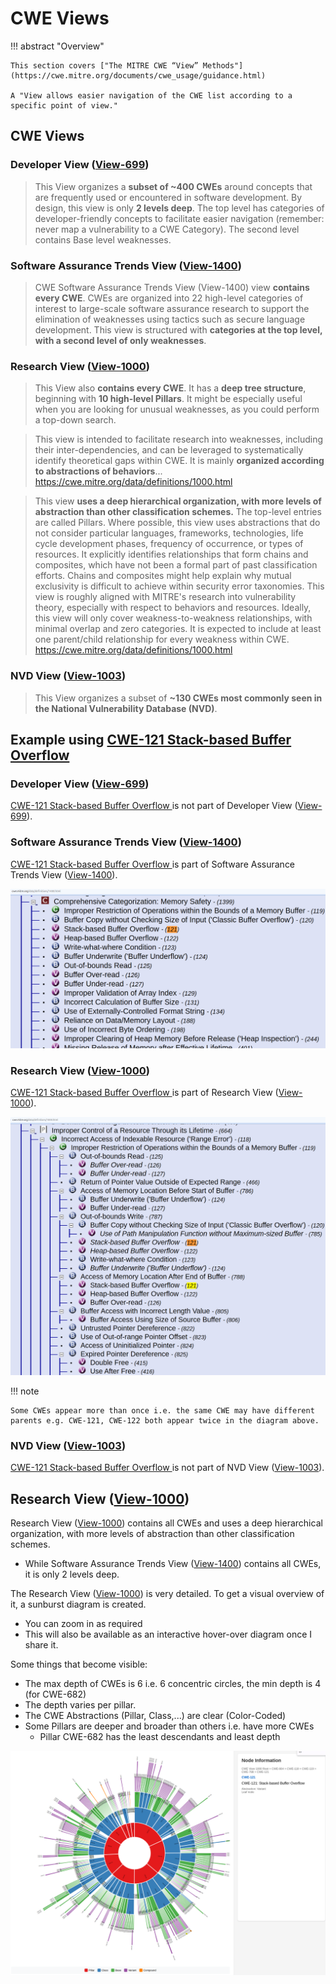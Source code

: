 # CWE Views

!!! abstract "Overview"

    This section covers ["The MITRE CWE “View” Methods"](https://cwe.mitre.org/documents/cwe_usage/guidance.html)

    A "View allows easier navigation of the CWE list according to a specific point of view."


## CWE Views



### Developer View ([View-699](https://cwe.mitre.org/data/definitions/699.html))

>This View organizes a **subset of ~400 CWEs** around concepts that are frequently used or encountered in software development. By design, this view is only **2 levels deep**. The top level has categories of developer-friendly concepts to facilitate easier navigation (remember: never map a vulnerability to a CWE Category). The second level contains Base level weaknesses.

### Software Assurance Trends View ([View-1400](https://cwe.mitre.org/data/definitions/1400.html))

> CWE Software Assurance Trends View (View-1400) view **contains every CWE**. CWEs are organized into 22 high-level categories of interest to large-scale software assurance research to support the elimination of weaknesses using tactics such as secure language development. This view is structured with **categories at the top level, with a second level of only weaknesses**. 

### Research View ([View-1000](https://cwe.mitre.org/data/definitions/1000.html))

> This View also **contains every CWE**. It has a **deep tree structure**, beginning with **10 high-level Pillars**. It might be especially useful when you are looking for unusual weaknesses, as you could perform a top-down search.

> This view is intended to facilitate research into weaknesses, including their inter-dependencies, and can be leveraged to systematically identify theoretical gaps within CWE. It is mainly **organized according to abstractions of behaviors**...
https://cwe.mitre.org/data/definitions/1000.html

> This view **uses a deep hierarchical organization, with more levels of abstraction than other classification schemes.** The top-level entries are called Pillars. Where possible, this view uses abstractions that do not consider particular languages, frameworks, technologies, life cycle development phases, frequency of occurrence, or types of resources. It explicitly identifies relationships that form chains and composites, which have not been a formal part of past classification efforts. Chains and composites might help explain why mutual exclusivity is difficult to achieve within security error taxonomies. This view is roughly aligned with MITRE's research into vulnerability theory, especially with respect to behaviors and resources. Ideally, this view will only cover weakness-to-weakness relationships, with minimal overlap and zero categories. It is expected to include at least one parent/child relationship for every weakness within CWE.
https://cwe.mitre.org/data/definitions/1000.html

### NVD View ([View-1003](https://cwe.mitre.org/data/definitions/1003.html))

> This View organizes a subset of **~130 CWEs most commonly seen in the National Vulnerability Database (NVD)**.

## Example using [CWE-121 Stack-based Buffer Overflow ](https://cwe.mitre.org/data/definitions/121.html)


### Developer View ([View-699](https://cwe.mitre.org/data/definitions/699.html))
[CWE-121 Stack-based Buffer Overflow ](https://cwe.mitre.org/data/definitions/121.html) is not part of Developer View ([View-699](https://cwe.mitre.org/data/definitions/699.html)).

### Software Assurance Trends View ([View-1400](https://cwe.mitre.org/data/definitions/1400.html))

[CWE-121 Stack-based Buffer Overflow ](https://cwe.mitre.org/data/definitions/121.html) is part of Software Assurance Trends View ([View-1400](https://cwe.mitre.org/data/definitions/1400.html)).

![View-1400](../assets/images/1400.png)

### Research View ([View-1000](https://cwe.mitre.org/data/definitions/1000.html))
[CWE-121 Stack-based Buffer Overflow ](https://cwe.mitre.org/data/definitions/121.html) is part of Research View ([View-1000](https://cwe.mitre.org/data/definitions/1000.html)).

![View-1000](../assets/images/1000.png)

!!! note

    Some CWEs appear more than once i.e. the same CWE may have different parents e.g. CWE-121, CWE-122 both appear twice in the diagram above.


### NVD View ([View-1003](https://cwe.mitre.org/data/definitions/1003.html))
[CWE-121 Stack-based Buffer Overflow ](https://cwe.mitre.org/data/definitions/121.html) is not part of NVD View ([View-1003](https://cwe.mitre.org/data/definitions/1003.html)).




## Research View ([View-1000](https://cwe.mitre.org/data/definitions/1000.html))

Research View ([View-1000](https://cwe.mitre.org/data/definitions/1000.html)) contains all CWEs and uses a deep hierarchical organization, with more levels of abstraction than other classification schemes.

- While Software Assurance Trends View ([View-1400](https://cwe.mitre.org/data/definitions/1400.html)) contains all CWEs, it is only 2 levels deep.
    

The Research View ([View-1000](https://cwe.mitre.org/data/definitions/1000.html)) is very detailed.
To get a visual overview of it, a sunburst diagram is created.

- You can zoom in as required
- This will also be available as an interactive hover-over diagram once I share it.

Some things that become visible:

- The max depth of CWEs is 6 i.e. 6 concentric circles, the min depth is 4 (for CWE-682)
- The depth varies per pillar.
- The CWE Abstractions (Pillar, Class,...) are clear (Color-Coded)
- Some Pillars are deeper and broader than others i.e. have more CWEs
    - Pillar CWE-682 has the least descendants and least depth

![View-1000](../assets/images/cwe1000_121.png)

